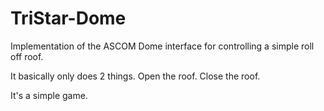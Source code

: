 # TriStar-Dome

Implementation of the ASCOM Dome interface for controlling a simple roll off roof.

It basically only does 2 things.  Open the roof.  Close the roof.

It's a simple game.
